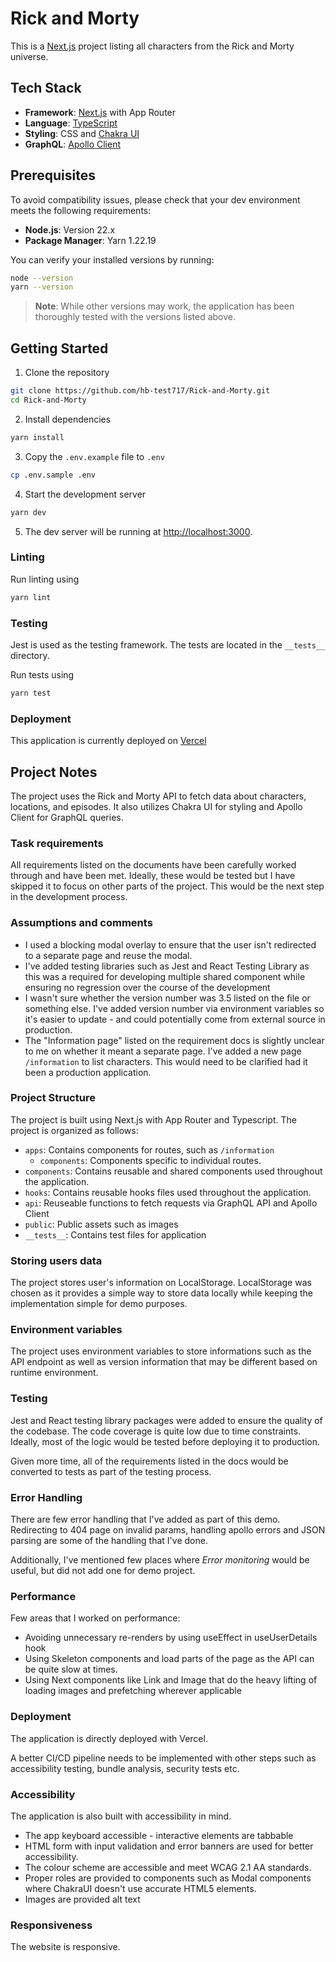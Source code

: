 # Rick and Morty
This is a [Next.js](https://nextjs.org) project listing all characters from the Rick and Morty universe.

## Tech Stack

- **Framework**: [Next.js](https://nextjs.org/docs) with App Router
- **Language**: [TypeScript](https://www.typescriptlang.org)
- **Styling**: CSS and [Chakra UI](https://chakra-ui.com)
- **GraphQL**: [Apollo Client](https://www.apollographql.com/docs/react)

## Prerequisites
To avoid compatibility issues, please check that your dev environment meets the following requirements:

- **Node.js**: Version 22.x
- **Package Manager**: Yarn 1.22.19

You can verify your installed versions by running:
```bash
node --version
yarn --version
```

> **Note**: While other versions may work, the application has been thoroughly tested with the versions listed above.

## Getting Started
1. Clone the repository
```bash
git clone https://github.com/hb-test717/Rick-and-Morty.git
cd Rick-and-Morty
```

2. Install dependencies
```bash
yarn install
```

3. Copy the `.env.example` file to `.env`
```bash
cp .env.sample .env
```

4. Start the development server
```bash
yarn dev
```
5. The dev server will be running at [http://localhost:3000](http://localhost:3000).

### Linting
Run linting using
```bash
yarn lint
```

### Testing
Jest is used as the testing framework. The tests are located in the `__tests__` directory.

Run tests using
```bash
yarn test
```

### Deployment
This application is currently deployed on [Vercel](https://vercel.com)

## Project Notes
The project uses the Rick and Morty API to fetch data about characters, locations, and episodes. It also utilizes Chakra UI for styling and Apollo Client for GraphQL queries.

### Task requirements
All requirements listed on the documents have been carefully worked through and have been met. Ideally, these would be tested but I have skipped it to focus on other parts of the project. This would be the next step in the development process.

### Assumptions and comments
- I used a blocking modal overlay to ensure that the user isn't redirected to a separate page and reuse the modal.
- I've added testing libraries such as Jest and React Testing Library as this was a required for developing multiple shared component while ensuring no regression over the course of the development
- I wasn't sure whether the version number was 3.5 listed on the file or something else. I've added version number via environment variables so it's easier to update - and could potentially come from external source in production.
- The "Information page" listed on the requirement docs is slightly unclear to me on whether it meant a separate page. I've added a new page `/information` to list characters. This would need to be clarified had it been a production application.


### Project Structure
The project is built using Next.js with App Router and Typescript. The project is organized as follows:

- `apps`: Contains components for routes, such as `/information`
  - `components`: Components specific to individual routes.
- `components`: Contains reusable and shared components used throughout the application.
- `hooks`: Contains reusable hooks files used throughout the application.
- `api`: Reuseable functions to fetch requests via GraphQL API and Apollo Client
- `public`: Public assets such as images
- `__tests__`: Contains test files for application


### Storing users data
The project stores user's information on LocalStorage. LocalStorage was chosen as it provides a simple way to store data locally while keeping the implementation simple for demo purposes.

### Environment variables
The project uses environment variables to store informations such as the API endpoint as well as version information that may be different based on runtime environment.

### Testing
Jest and React testing library packages were added to ensure the quality of the codebase. The code coverage is quite low due to time constraints. Ideally, most of the logic would be tested before deploying it to production.

Given more time, all of the requirements listed in the docs would be converted to tests as part of the testing process.

### Error Handling
There are few error handling that I've added as part of this demo. Redirecting to 404 page on invalid params, handling apollo errors and JSON parsing are some of the handling that I've done.

Additionally, I've mentioned few places where *Error monitoring* would be useful, but did not add one for demo project.

### Performance
Few areas that I worked on performance:
- Avoiding unnecessary re-renders by using useEffect in useUserDetails hook
- Using Skeleton components and load parts of the page as the API can be quite slow at times.
- Using Next components like Link and Image that do the heavy lifting of loading images and prefetching wherever applicable

### Deployment
The application is directly deployed with Vercel.

A better CI/CD pipeline needs to be implemented with other steps such as accessibility testing, bundle analysis, security tests etc.

### Accessibility
The application is also built with accessibility in mind.
- The app keyboard accessible - interactive elements are tabbable
- HTML form with input validation and error banners are used for better accessibility.
- The colour scheme are accessible and meet WCAG 2.1 AA standards.
- Proper roles are provided to components such as Modal components where ChakraUI doesn't use accurate HTML5 elements.
- Images are provided alt text

### Responsiveness
The website is responsive.
